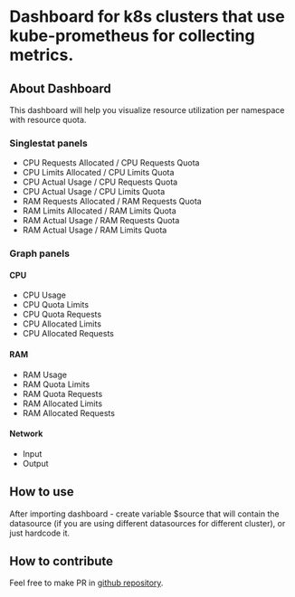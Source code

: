 # Dashboard for k8s clusters that use kube-prometheus for collecting metrics.
## About Dashboard
This dashboard will help you visualize resource utilization per namespace with resource quota.
### Singlestat panels
* CPU Requests Allocated / CPU Requests Quota
* CPU Limits Allocated / CPU Limits Quota
* CPU Actual Usage / CPU Requests Quota
* CPU Actual Usage / CPU Limits Quota
* RAM Requests Allocated / RAM Requests Quota
* RAM Limits Allocated / RAM Limits Quota
* RAM Actual Usage / RAM Requests Quota
* RAM Actual Usage / RAM Limits Quota

### Graph panels
#### CPU
* CPU Usage
* CPU Quota Limits
* CPU Quota Requests
* CPU Allocated Limits
* CPU Allocated Requests

#### RAM
* RAM Usage
* RAM Quota Limits
* RAM Quota Requests
* RAM Allocated Limits
* RAM Allocated Requests

#### Network
* Input
* Output

## How to use
After importing dashboard - create variable $source that will contain the datasource (if you are using different datasources for different cluster), or just hardcode it.

## How to contribute
Feel free to make PR in [github repository](https://github.com/yuripastushenko/k8s-resource-quota-dashboards).